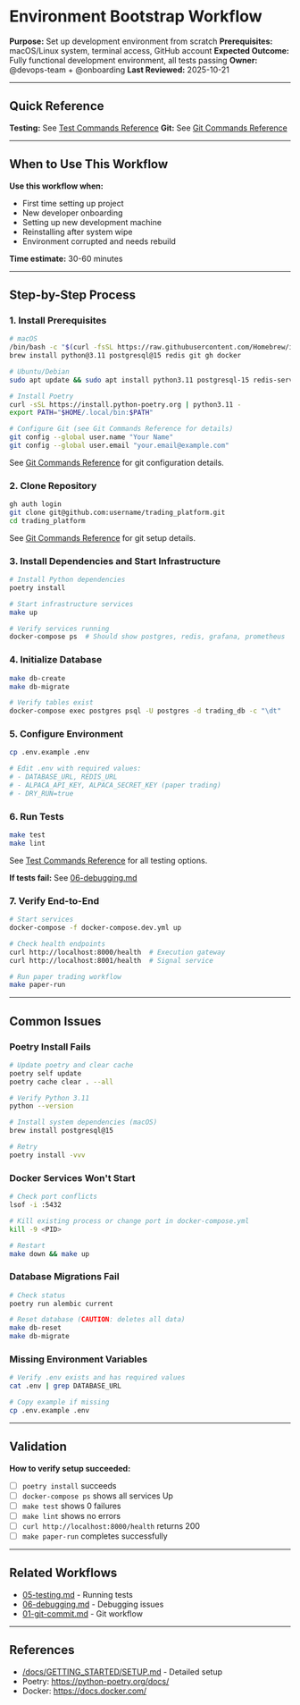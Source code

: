 # Environment Bootstrap Workflow

**Purpose:** Set up development environment from scratch
**Prerequisites:** macOS/Linux system, terminal access, GitHub account
**Expected Outcome:** Fully functional development environment, all tests passing
**Owner:** @devops-team + @onboarding
**Last Reviewed:** 2025-10-21

---

## Quick Reference

**Testing:** See [Test Commands Reference](./_common/test-commands.md)
**Git:** See [Git Commands Reference](./_common/git-commands.md)

---

## When to Use This Workflow

**Use this workflow when:**
- First time setting up project
- New developer onboarding
- Setting up new development machine
- Reinstalling after system wipe
- Environment corrupted and needs rebuild

**Time estimate:** 30-60 minutes

---

## Step-by-Step Process

### 1. Install Prerequisites

```bash
# macOS
/bin/bash -c "$(curl -fsSL https://raw.githubusercontent.com/Homebrew/install/HEAD/install.sh)"
brew install python@3.11 postgresql@15 redis git gh docker

# Ubuntu/Debian
sudo apt update && sudo apt install python3.11 postgresql-15 redis-server git docker.io

# Install Poetry
curl -sSL https://install.python-poetry.org | python3.11 -
export PATH="$HOME/.local/bin:$PATH"

# Configure Git (see Git Commands Reference for details)
git config --global user.name "Your Name"
git config --global user.email "your.email@example.com"
```

See [Git Commands Reference](./_common/git-commands.md) for git configuration details.

### 2. Clone Repository

```bash
gh auth login
git clone git@github.com:username/trading_platform.git
cd trading_platform
```

See [Git Commands Reference](./_common/git-commands.md) for git setup details.

### 3. Install Dependencies and Start Infrastructure

```bash
# Install Python dependencies
poetry install

# Start infrastructure services
make up

# Verify services running
docker-compose ps  # Should show postgres, redis, grafana, prometheus
```

### 4. Initialize Database

```bash
make db-create
make db-migrate

# Verify tables exist
docker-compose exec postgres psql -U postgres -d trading_db -c "\dt"
```

### 5. Configure Environment

```bash
cp .env.example .env

# Edit .env with required values:
# - DATABASE_URL, REDIS_URL
# - ALPACA_API_KEY, ALPACA_SECRET_KEY (paper trading)
# - DRY_RUN=true
```

### 6. Run Tests

```bash
make test
make lint
```

See [Test Commands Reference](./_common/test-commands.md) for all testing options.

**If tests fail:** See [06-debugging.md](./06-debugging.md)

### 7. Verify End-to-End

```bash
# Start services
docker-compose -f docker-compose.dev.yml up

# Check health endpoints
curl http://localhost:8000/health  # Execution gateway
curl http://localhost:8001/health  # Signal service

# Run paper trading workflow
make paper-run
```

---

## Common Issues

### Poetry Install Fails

```bash
# Update poetry and clear cache
poetry self update
poetry cache clear . --all

# Verify Python 3.11
python --version

# Install system dependencies (macOS)
brew install postgresql@15

# Retry
poetry install -vvv
```

### Docker Services Won't Start

```bash
# Check port conflicts
lsof -i :5432

# Kill existing process or change port in docker-compose.yml
kill -9 <PID>

# Restart
make down && make up
```

### Database Migrations Fail

```bash
# Check status
poetry run alembic current

# Reset database (CAUTION: deletes all data)
make db-reset
make db-migrate
```

### Missing Environment Variables

```bash
# Verify .env exists and has required values
cat .env | grep DATABASE_URL

# Copy example if missing
cp .env.example .env
```

---

## Validation

**How to verify setup succeeded:**
- [ ] `poetry install` succeeds
- [ ] `docker-compose ps` shows all services Up
- [ ] `make test` shows 0 failures
- [ ] `make lint` shows no errors
- [ ] `curl http://localhost:8000/health` returns 200
- [ ] `make paper-run` completes successfully

---

## Related Workflows

- [05-testing.md](./05-testing.md) - Running tests
- [06-debugging.md](./06-debugging.md) - Debugging issues
- [01-git-commit.md](./01-git-commit.md) - Git workflow

---

## References

- [/docs/GETTING_STARTED/SETUP.md](../../docs/GETTING_STARTED/SETUP.md) - Detailed setup
- Poetry: https://python-poetry.org/docs/
- Docker: https://docs.docker.com/
